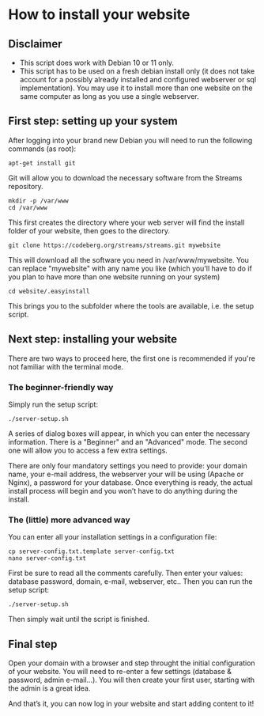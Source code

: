 # How to install your website

## Disclaimer

- This script does work with Debian 10 or 11 only.
- This script has to be used on a fresh debian install only (it does not take account for a possibly already installed and configured webserver or sql implementation). You may use it to install more than one website on the same computer as long as you use a single webserver.

## First step: setting up your system

After logging into your brand new Debian you will need to run the following commands (as root):

    apt-get install git

Git will allow you to download the necessary software from the Streams repository.

    mkdir -p /var/www
    cd /var/www

This first creates the directory where your web server will find the install folder of your website, then goes to the directory.

    git clone https://codeberg.org/streams/streams.git mywebsite

This will download all the software you need in /var/www/mywebsite. You can replace "mywebsite" with any name you like (which you'll have to do if you plan to have more than one website running on your system)

    cd website/.easyinstall

This brings you to the subfolder where the tools are available, i.e. the setup script.

## Next step: installing your website

There are two ways to proceed here, the first one is recommended if you're not familiar with the terminal mode.

### The beginner-friendly way

Simply run the setup script:

    ./server-setup.sh

A series of dialog boxes will appear, in which you can enter the necessary information. There is a "Beginner" and an "Advanced" mode. The second one will allow you to access a few extra settings.

There are only four mandatory settings you need to provide: your domain name, your e-mail address, the webserver your will be using (Apache or Nginx), a password for your database. Once everything is ready, the actual install process will begin and you won’t have to do anything during the install.

### The (little) more advanced way

You can enter all your installation settings in a configuration file:

    cp server-config.txt.template server-config.txt
    nano server-config.txt

First be sure to read all the comments carefully. Then enter your values: database password, domain, e-mail, webserver, etc.. Then you can run the setup script:

    ./server-setup.sh

Then simply wait until the script is finished.

## Final step 

Open your domain with a browser and step throught the initial configuration of your website. You will need to re-enter a few settings (database & password, admin e-mail…). You will then create your first user, starting with the admin is a great idea.

And that’s it, you can now log in your website and start adding content to it!
